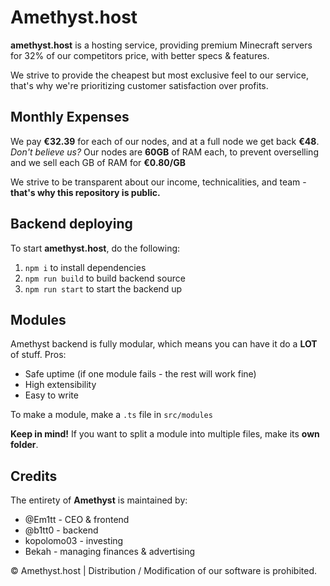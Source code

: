 # Amethyst.host
**amethyst.host** is a hosting service, providing premium Minecraft servers for 32% of our competitors price, with better specs & features. 

We strive to provide the cheapest but most exclusive feel to our service, that's why we're prioritizing customer satisfaction over profits.

## Monthly Expenses
We pay **€32.39** for each of our nodes, and at a full node we get back **€48**. *Don't believe us?* Our nodes are **60GB** of RAM each, to prevent overselling and we sell each GB of RAM for **€0.80/GB**

We strive to be transparent about our income, technicalities, and team - **that's why this repository is public.**

## Backend deploying
To start **amethyst.host**, do the following: 
1. `npm i` to install dependencies
1. `npm run build` to build backend source
1. `npm run start` to start the backend up

## Modules
Amethyst backend is fully modular, which means you can have it do a **LOT** of stuff. Pros:
* Safe uptime (if one module fails - the rest will work fine)
* High extensibility
* Easy to write

To make a module, make a `.ts` file in `src/modules`

**Keep in mind!** If you want to split a module into multiple files, make its **own folder**.

## Credits
The entirety of **Amethyst** is maintained by:
* @Em1tt - CEO & frontend
* @b1tt0 - backend
* kopolomo03 - investing
* Bekah - managing finances & advertising

© Amethyst.host | Distribution / Modification of our software is prohibited.
